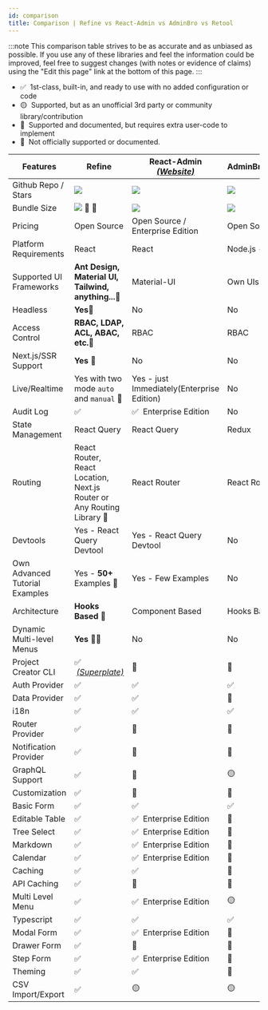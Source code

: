 ```yaml
---
id: comparison
title: Comparison | Refine vs React-Admin vs AdminBro vs Retool
---
```


:::note
This comparison table strives to be as accurate and as unbiased as possible. If you use any of these libraries and feel the information could be improved, feel free to suggest changes (with notes or evidence of claims) using the "Edit this page" link at the bottom of this page.
:::

-   ✅ &nbsp;1st-class, built-in, and ready to use with no added configuration or code
-   🟡 &nbsp;Supported, but as an unofficial 3rd party or community library/contribution
-   🔶 &nbsp;Supported and documented, but requires extra user-code to implement
-   🛑 &nbsp;Not officially supported or documented.

| Features                       | Refine                                                                | React-Admin [_(Website)_][react-admin]     | AdminBro[_(Website)_][adminjs]   | Retool[_(Website)_][retool] |
| ------------------------------ | --------------------------------------------------------------------- | ------------------------------------------ | -------------------------------- | --------------------------- |
| Github Repo / Stars            | [![][stars-refine]][gh-refine]                                        | [![][stars-react-admin]][gh-react-admin]   | [![][stars-adminjs]][gh-adminjs] | -                           |
| Bundle Size                    | [![][bp-refine]][bpl-refine] 🚀 🚀                                      | [![][bp-react-admin]][bpl-react-admin]     | [![][bp-adminjs]][bpl-adminjs]   | -                           |
| Pricing                        | Open Source                                                           | Open Source / Enterprise Edition           | Open Source                      | [_Pricing_][retool-pricing] |
| Platform Requirements          | React                                                                 | React                                      | Node.js - React                  | Cloud / Self-hosted         |
| Supported UI Frameworks        | **Ant Design, Material UI, Tailwind, anything...**🚀                   | Material-UI                                | Own UIs                          | Own UIs                     |
| Headless                       | **Yes**🚀                                                              | No                                         | No                               | No                          |
| Access Control                 | **RBAC, LDAP, ACL, ABAC, etc.**🚀                                      | RBAC                                       | RBAC                             | RBAC                        |
| Next.js/SSR Support            | **Yes** 🚀                                                             | No                                         | No                               | No                          |
| Live/Realtime                  | Yes with two mode `auto` and `manual` 🚀                               | Yes - just Immediately(Enterprise Edition) | No                               | No                          |
| Audit Log                      | ✅                                                                     | ✅ &nbsp;Enterprise Edition                 | No                               | Yes                         |
| State Management               | React Query                                                           | React Query                                | Redux                            | -                           |
| Routing                        | React Router, React Location, Next.js Router or Any Routing Library 🚀 | React Router                               | React Router                     | -                           |
| Devtools                       | Yes - React Query Devtool                                             | Yes - React Query Devtool                  | No                               | No                          |
| Own Advanced Tutorial Examples | Yes - **50+** Examples 🚀                                              | Yes - Few Examples                         | No                               | No                          |
| Architecture                   | **Hooks Based**  🚀                                                    | Component Based                            | Hooks Based                      | -                           |
| Dynamic Multi-level Menus      | **Yes** 🚀🚀                                                            | No                                         | No                               | -                           |
| Project Creator CLI            | ✅ &nbsp;[_(Superplate)_][pankod-superplate]                           | 🛑                                          | 🛑                                | 🛑                           |
| Auth Provider                  | ✅                                                                     | ✅                                          | ✅                                | ✅                           |
| Data Provider                  | ✅                                                                     | ✅                                          | 🔶                                | ✅                           |
| i18n                           | ✅                                                                     | ✅                                          | ✅                                | -                           |
| Router Provider                | ✅                                                                     | 🛑                                          | 🛑                                | -                           |
| Notification Provider          | ✅                                                                     | 🛑                                          | 🛑                                | -                           |
| GraphQL Support                | ✅                                                                     | 🔶                                          | 🟡                                | ✅                           |
| Customization                  | ✅                                                                     | 🔶                                          | 🔶                                | 🛑                           |
| Basic Form                     | ✅                                                                     | ✅                                          | ✅                                | ✅                           |
| Editable Table                 | ✅                                                                     | ✅ &nbsp;Enterprise Edition                 | 🛑                                | ✅                           |
| Tree Select                    | ✅                                                                     | ✅ &nbsp;Enterprise Edition                 | 🛑                                | 🛑                           |
| Markdown                       | ✅                                                                     | ✅ &nbsp;Enterprise Edition                 | 🛑                                | ✅                           |
| Calendar                       | ✅                                                                     | ✅ &nbsp;Enterprise Edition                 | 🛑                                | ✅                           |
| Caching                        | ✅                                                                     | ✅                                          | 🛑                                | 🛑                           |
| API Caching                    | ✅                                                                     | 🛑                                          | 🛑                                | 🛑                           |
| Multi Level Menu               | ✅                                                                     | ✅ &nbsp;Enterprise Edition                 | 🟡                                | ✅                           |
| Typescript                     | ✅                                                                     | ✅                                          | ✅                                | -                           |
| Modal Form                     | ✅                                                                     | ✅ &nbsp;Enterprise Edition                 | 🛑                                | ✅                           |
| Drawer Form                    | ✅                                                                     | 🔶                                          | 🛑                                | 🛑                           |
| Step Form                      | ✅                                                                     | ✅ &nbsp;Enterprise Edition                 | 🛑                                | 🛑                           |
| Theming                        | ✅                                                                     | ✅                                          | 🔶                                | ✅                           |
| CSV Import/Export              | ✅                                                                     | 🟡                                          | 🟡                                | ✅                           |

<!-- -->

[stars-refine]: https://img.shields.io/github/stars/pankod/refine?label=%F0%9F%8C%9F
[gh-refine]: https://github.com/pankod/refine
[bpl-refine]: https://bundlephobia.com/result?p=@pankod/refine-core
[bp-refine]: https://badgen.net/bundlephobia/minzip/@pankod/refine-core?label=💾
[pankod-superplate]: https://pankod.github.io/superplate/

<!-- -->

<!-- -->

[react-admin]: https://marmelab.com/react-admin/
[react-enterprise]: https://marmelab.com/ra-enterprise/
[stars-react-admin]: https://img.shields.io/github/stars/marmelab/react-admin?label=%F0%9F%8C%9F
[gh-react-admin]: https://github.com/marmelab/react-admin
[bpl-react-admin]: https://bundlephobia.com/result?p=react-admin
[bp-react-admin]: https://badgen.net/bundlephobia/minzip/react-admin?label=💾

<!-- -->

<!-- -->

[adminjs]: https://adminbro.com/index.html
[stars-adminjs]: https://img.shields.io/github/stars/SoftwareBrothers/adminjs?label=%F0%9F%8C%9F
[gh-adminjs]: https://github.com/SoftwareBrothers/adminjs
[bpl-adminjs]: https://bundlephobia.com/result?p=admin-bro
[bp-adminjs]: https://badgen.net/bundlephobia/minzip/admin-bro?label=💾

<!-- -->

<!-- -->

[retool]: https://retool.com/
[retool-pricing]: https://retool.com/pricing/

<!-- -->
